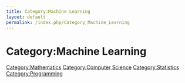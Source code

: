 ```yaml
---
title: Category:Machine Learning
layout: default
permalink: /index.php/Category_Machine_Learning
---
```


# Category:Machine Learning

[Category:Mathematics](Category_Mathematics)
[Category:Computer Science](Category_Computer_Science)
[Category:Statistics](Category_Statistics)
[Category:Programming](Category_Programming)